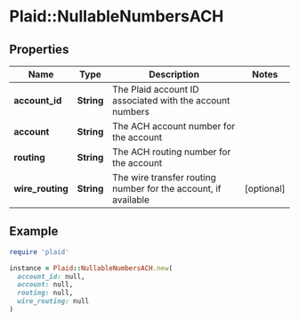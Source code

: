 # Plaid::NullableNumbersACH

## Properties

| Name | Type | Description | Notes |
| ---- | ---- | ----------- | ----- |
| **account_id** | **String** | The Plaid account ID associated with the account numbers |  |
| **account** | **String** | The ACH account number for the account |  |
| **routing** | **String** | The ACH routing number for the account |  |
| **wire_routing** | **String** | The wire transfer routing number for the account, if available | [optional] |

## Example

```ruby
require 'plaid'

instance = Plaid::NullableNumbersACH.new(
  account_id: null,
  account: null,
  routing: null,
  wire_routing: null
)
```

